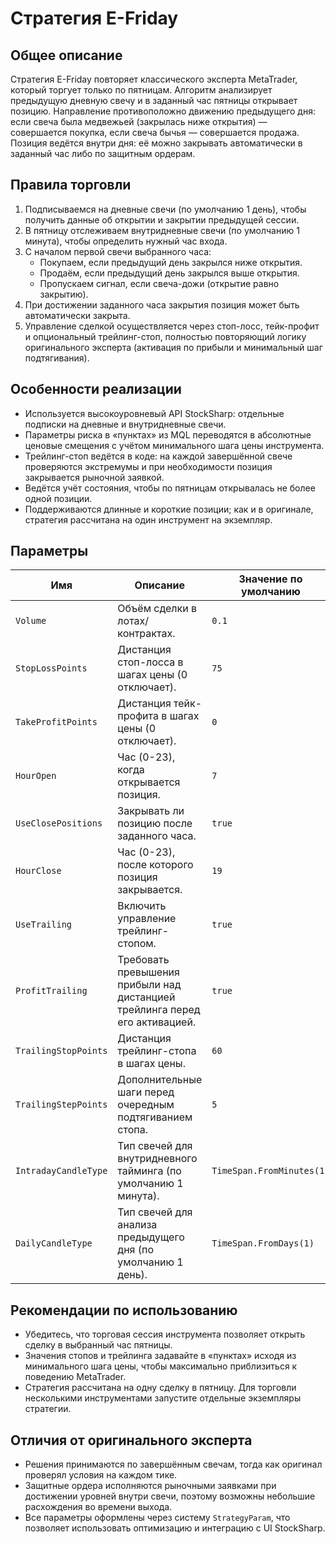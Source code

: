 # Стратегия E-Friday

## Общее описание
Стратегия E-Friday повторяет классического эксперта MetaTrader, который торгует только по пятницам. Алгоритм анализирует предыдущую дневную свечу и в заданный час пятницы открывает позицию. Направление противоположно движению предыдущего дня: если свеча была медвежьей (закрылась ниже открытия) — совершается покупка, если свеча бычья — совершается продажа. Позиция ведётся внутри дня: её можно закрывать автоматически в заданный час либо по защитным ордерам.

## Правила торговли
1. Подписываемся на дневные свечи (по умолчанию 1 день), чтобы получить данные об открытии и закрытии предыдущей сессии.
2. В пятницу отслеживаем внутридневные свечи (по умолчанию 1 минута), чтобы определить нужный час входа.
3. С началом первой свечи выбранного часа:
   - Покупаем, если предыдущий день закрылся ниже открытия.
   - Продаём, если предыдущий день закрылся выше открытия.
   - Пропускаем сигнал, если свеча-дожи (открытие равно закрытию).
4. При достижении заданного часа закрытия позиция может быть автоматически закрыта.
5. Управление сделкой осуществляется через стоп-лосс, тейк-профит и опциональный трейлинг-стоп, полностью повторяющий логику оригинального эксперта (активация по прибыли и минимальный шаг подтягивания).

## Особенности реализации
- Используется высокоуровневый API StockSharp: отдельные подписки на дневные и внутридневные свечи.
- Параметры риска в «пунктах» из MQL переводятся в абсолютные ценовые смещения с учётом минимального шага цены инструмента.
- Трейлинг-стоп ведётся в коде: на каждой завершённой свече проверяются экстремумы и при необходимости позиция закрывается рыночной заявкой.
- Ведётся учёт состояния, чтобы по пятницам открывалась не более одной позиции.
- Поддерживаются длинные и короткие позиции; как и в оригинале, стратегия рассчитана на один инструмент на экземпляр.

## Параметры
| Имя | Описание | Значение по умолчанию |
| --- | --- | --- |
| `Volume` | Объём сделки в лотах/контрактах. | `0.1` |
| `StopLossPoints` | Дистанция стоп-лосса в шагах цены (0 отключает). | `75` |
| `TakeProfitPoints` | Дистанция тейк-профита в шагах цены (0 отключает). | `0` |
| `HourOpen` | Час (0-23), когда открывается позиция. | `7` |
| `UseClosePositions` | Закрывать ли позицию после заданного часа. | `true` |
| `HourClose` | Час (0-23), после которого позиция закрывается. | `19` |
| `UseTrailing` | Включить управление трейлинг-стопом. | `true` |
| `ProfitTrailing` | Требовать превышения прибыли над дистанцией трейлинга перед его активацией. | `true` |
| `TrailingStopPoints` | Дистанция трейлинг-стопа в шагах цены. | `60` |
| `TrailingStepPoints` | Дополнительные шаги перед очередным подтягиванием стопа. | `5` |
| `IntradayCandleType` | Тип свечей для внутридневного тайминга (по умолчанию 1 минута). | `TimeSpan.FromMinutes(1)` |
| `DailyCandleType` | Тип свечей для анализа предыдущего дня (по умолчанию 1 день). | `TimeSpan.FromDays(1)` |

## Рекомендации по использованию
- Убедитесь, что торговая сессия инструмента позволяет открыть сделку в выбранный час пятницы.
- Значения стопов и трейлинга задавайте в «пунктах» исходя из минимального шага цены, чтобы максимально приблизиться к поведению MetaTrader.
- Стратегия рассчитана на одну сделку в пятницу. Для торговли несколькими инструментами запустите отдельные экземпляры стратегии.

## Отличия от оригинального эксперта
- Решения принимаются по завершённым свечам, тогда как оригинал проверял условия на каждом тике.
- Защитные ордера исполняются рыночными заявками при достижении уровней внутри свечи, поэтому возможны небольшие расхождения во времени выхода.
- Все параметры оформлены через систему `StrategyParam`, что позволяет использовать оптимизацию и интеграцию с UI StockSharp.
